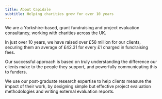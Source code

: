 ```yaml
---
title: About Capidale
subtitle: Helping charities grow for over 10 years
---
```


We are a Yorkshire-based, grant fundraising and project evaluation consultancy, working with charities across the UK.

In just over 10 years, we have raised over £58 million for our clients, securing them an average of £42.31 for every £1 charged in fundraising fees.

Our successful approach is based on truly understanding the difference our clients make to the people they support, and powerfully communicating this to funders.

We use our post-graduate research expertise to help clients measure the impact of their work, by designing simple but effective project evaluation methodologies and writing external evaluation reports.
